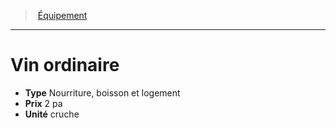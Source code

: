 ﻿---
!Equipment
Type: Nourriture, boisson et logement
Price: 2 pa
Unity: cruche
Id: equipment_hd.md#vin-ordinaire
ParentLink: equipment_hd.md#Équipement
Name: Vin ordinaire
ParentName: Équipement
NameLevel: 1
---
> [Équipement](hd_equipment.md)

---

# Vin ordinaire

- **Type** Nourriture, boisson et logement
- **Prix** 2 pa
- **Unité** cruche

